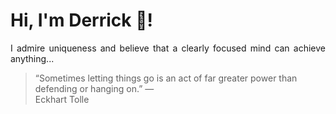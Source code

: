 # Hi, I'm Derrick 👋!
<p align="justify">I admire uniqueness and believe that a clearly focused mind can achieve anything...</p> 
<!-- #quote-start -->
<blockquote>&ldquo;Sometimes letting things go is an act of far greater power than defending or hanging on.&rdquo; &mdash; <footer>Eckhart Tolle</footer></blockquote>
<!-- #quote-end -->
